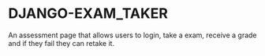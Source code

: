 # DJANGO-EXAM_TAKER
An assessment page that allows users to login, take a exam, receive a grade and if they fail they can retake it.
